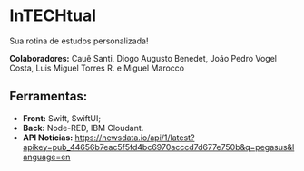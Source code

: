 # InTECHtual

Sua rotina de estudos personalizada!

**Colaboradores:** Cauê Santi, Diogo Augusto Benedet, João Pedro Vogel Costa, Luis Miguel Torres R. e Miguel Marocco

## Ferramentas:

- **Front:** Swift, SwiftUI;
- **Back:** Node-RED, IBM Cloudant.
- **API Notícias:** https://newsdata.io/api/1/latest?apikey=pub_44656b7eac5f5fd4bc6970acccd7d677e750b&q=pegasus&language=en
